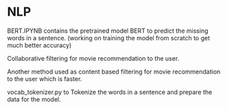 # NLP


BERT.IPYNB contains the pretrained model BERT to predict the missing words in a sentence. (working on training the model from scratch to get much better accuracy)

Collaborative filtering for movie recommendation to the user.

Another method used as content based filtering for movie recommendation to the user which is faster.

vocab_tokenizer.py to Tokenize the words in a sentence and prepare the data for the model.
